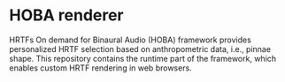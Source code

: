 # HOBA renderer

HRTFs On demand for Binaural Audio (HOBA) framework provides personalized HRTF selection based on anthropometric data, i.e., pinnae shape. This repository contains the runtime part of the framework, which enables custom HRTF rendering in web browsers.